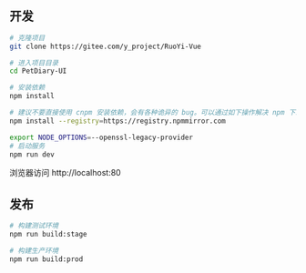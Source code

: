 ## 开发

```bash
# 克隆项目
git clone https://gitee.com/y_project/RuoYi-Vue

# 进入项目目录
cd PetDiary-UI

# 安装依赖
npm install

# 建议不要直接使用 cnpm 安装依赖，会有各种诡异的 bug。可以通过如下操作解决 npm 下载速度慢的问题
npm install --registry=https://registry.npmmirror.com

export NODE_OPTIONS=--openssl-legacy-provider
# 启动服务
npm run dev
```

浏览器访问 http://localhost:80

## 发布

```bash
# 构建测试环境
npm run build:stage

# 构建生产环境
npm run build:prod
```